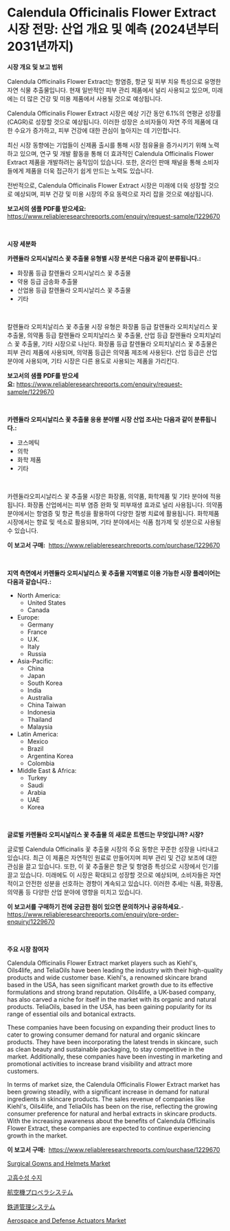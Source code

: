 <p><h1>Calendula Officinalis Flower Extract 시장 전망: 산업 개요 및 예측 (2024년부터 2031년까지)</h1></p><p><strong>시장 개요 및 보고 범위</strong></p>
<p><p>Calendula Officinalis Flower Extract는 항염증, 항균 및 피부 치유 특성으로 유명한 자연 식물 추출물입니다. 현재 일반적인 피부 관리 제품에서 널리 사용되고 있으며, 미래에는 더 많은 건강 및 미용 제품에서 사용될 것으로 예상됩니다.</p><p>Calendula Officinalis Flower Extract 시장은 예상 기간 동안 6.1%의 연평균 성장률(CAGR)로 성장할 것으로 예상됩니다. 이러한 성장은 소비자들이 자연 주의 제품에 대한 수요가 증가하고, 피부 건강에 대한 관심이 높아지는 데 기인합니다.</p><p>최신 시장 동향에는 기업들이 신제품 출시를 통해 시장 점유율을 증가시키기 위해 노력하고 있으며, 연구 및 개발 활동을 통해 더 효과적인 Calendula Officinalis Flower Extract 제품을 개발하려는 움직임이 있습니다. 또한, 온라인 판매 채널을 통해 소비자들에게 제품을 더욱 접근하기 쉽게 만드는 노력도 있습니다.</p><p>전반적으로, Calendula Officinalis Flower Extract 시장은 미래에 더욱 성장할 것으로 예상되며, 피부 건강 및 미용 시장의 주요 동력으로 자리 잡을 것으로 예상됩니다.</p></p>
<p><strong>보고서의 샘플 PDF를 받으세요:</strong> <a href="https://www.reliableresearchreports.com/enquiry/request-sample/1229670">https://www.reliableresearchreports.com/enquiry/request-sample/1229670</a></p>
<p>&nbsp;</p>
<p><strong>시장 세분화</strong></p>
<p><strong>카렌듈라 오피시날리스 꽃 추출물 유형별 시장 분석은 다음과 같이 분류됩니다.:</strong></p>
<p><ul><li>화장품 등급 칼렌듈라 오피시날리스 꽃 추출물</li><li>약용 등급 금송화 추출물</li><li>산업용 등급 칼렌듈라 오피시날리스 꽃 추출물</li><li>기타</li></ul></p>
<p>&nbsp;</p>
<p><p>칼렌듈라 오피치날리스 꽃 추출물 시장 유형은 화장품 등급 칼렌듈라 오피치날리스 꽃 추출물, 의약품 등급 칼렌듈라 오피치날리스 꽃 추출물, 산업 등급 칼렌듈라 오피치날리스 꽃 추출물, 기타 시장으로 나뉜다. 화장품 등급 칼렌듈라 오피치날리스 꽃 추출물은 피부 관리 제품에 사용되며, 의약품 등급은 의약품 제조에 사용된다. 산업 등급은 산업 분야에 사용되며, 기타 시장은 다른 용도로 사용되는 제품을 가리킨다.</p></p>
<p><strong>보고서의 샘플 PDF를 받으세요:</strong>&nbsp;<a href="https://www.reliableresearchreports.com/enquiry/request-sample/1229670">https://www.reliableresearchreports.com/enquiry/request-sample/1229670</a></p>
<p>&nbsp;</p>
<p><strong> 카렌듈라 오피시날리스 꽃 추출물 응용 분야별 시장 산업 조사는 다음과 같이 분류됩니다.:</strong></p>
<p><ul><li>코스메틱</li><li>의학</li><li>화학 제품</li><li>기타</li></ul></p>
<p>&nbsp;</p>
<p><p>카렌둘라오피시날리스 꽃 추출물 시장은 화장품, 의약품, 화학제품 및 기타 분야에 적용됩니다. 화장품 산업에서는 피부 염증 완화 및 피부재생 효과로 널리 사용됩니다. 의약품 분야에서는 항염증 및 항균 특성을 활용하여 다양한 질병 치료에 활용됩니다. 화학제품시장에서는 향료 및 색소로 활용되며, 기타 분야에서는 식품 첨가제 및 성분으로 사용될 수 있습니다.</p></p>
<p><strong>이 보고서 구매:</strong>&nbsp; <a href="https://www.reliableresearchreports.com/purchase/1229670">https://www.reliableresearchreports.com/purchase/1229670</a></p>
<p>&nbsp;</p>
<p><strong>지역 측면에서 카렌듈라 오피시날리스 꽃 추출물 지역별로 이용 가능한 시장 플레이어는 다음과 같습니다.:</strong></p>
<p><ul>
    <li>
        North America:
        <ul>
            <li>United States</li>
            <li>Canada</li>
        </ul>
    </li>
    <li>
        Europe:
        <ul>
            <li>Germany</li>
            <li>France</li>
            <li>U.K.</li>
            <li>Italy</li>
            <li>Russia</li>
        </ul>
    </li>
    <li>
        Asia-Pacific:
        <ul>
            <li>China</li>
            <li>Japan</li>
            <li>South Korea</li>
            <li>India</li>
            <li>Australia</li>
            <li>China Taiwan</li>
            <li>Indonesia</li>
            <li>Thailand</li>
            <li>Malaysia</li>
        </ul>
    </li>
    <li>
        Latin America:
        <ul>
            <li>Mexico</li>
            <li>Brazil</li>
            <li>Argentina Korea</li>
            <li>Colombia</li>
        </ul>
    </li>
    <li>
        Middle East & Africa:
        <ul>
            <li>Turkey</li>
            <li>Saudi</li>
            <li>Arabia</li>
            <li>UAE</li>
            <li>Korea</li>
        </ul>
    </li>
    </ul></p>
<p>&nbsp;</p>
<p><strong>글로벌 카렌듈라 오피시날리스 꽃 추출물 의 새로운 트렌드는 무엇입니까? 시장?</strong></p>
<p><p>글로벌 Calendula Officinalis 꽃 추출물 시장의 주요 동향은 꾸준한 성장을 나타내고 있습니다. 최근 이 제품은 자연적인 원료로 만들어지며 피부 관리 및 건강 보조에 대한 관심을 끌고 있습니다. 또한, 이 꽃 추출물은 항균 및 항염증 특성으로 시장에서 인기를 끌고 있습니다. 미래에도 이 시장은 확대되고 성장할 것으로 예상되며, 소비자들은 자연적이고 안전한 성분을 선호하는 경향이 계속되고 있습니다. 이러한 추세는 식품, 화장품, 의약품 등 다양한 산업 분야에 영향을 미치고 있습니다.</p></p>
<p><strong>이 보고서를 구매하기 전에 궁금한 점이 있으면 문의하거나 공유하세요.</strong>- <a href="https://www.reliableresearchreports.com/enquiry/pre-order-enquiry/1229670">https://www.reliableresearchreports.com/enquiry/pre-order-enquiry/1229670</a></p>
<p>&nbsp;</p>
<p><strong>주요 시장 참여자</strong></p>
<p><p>Calendula Officinalis Flower Extract market players such as Kiehl's, Oils4life, and TeliaOils have been leading the industry with their high-quality products and wide customer base. Kiehl's, a renowned skincare brand based in the USA, has seen significant market growth due to its effective formulations and strong brand reputation. Oils4life, a UK-based company, has also carved a niche for itself in the market with its organic and natural products. TeliaOils, based in the USA, has been gaining popularity for its range of essential oils and botanical extracts.</p><p>These companies have been focusing on expanding their product lines to cater to growing consumer demand for natural and organic skincare products. They have been incorporating the latest trends in skincare, such as clean beauty and sustainable packaging, to stay competitive in the market. Additionally, these companies have been investing in marketing and promotional activities to increase brand visibility and attract more customers.</p><p>In terms of market size, the Calendula Officinalis Flower Extract market has been growing steadily, with a significant increase in demand for natural ingredients in skincare products. The sales revenue of companies like Kiehl's, Oils4life, and TeliaOils has been on the rise, reflecting the growing consumer preference for natural and herbal extracts in skincare products. With the increasing awareness about the benefits of Calendula Officinalis Flower Extract, these companies are expected to continue experiencing growth in the market.</p></p>
<p><strong>이 보고서 구매:</strong>&nbsp;&nbsp;<a href="https://www.reliableresearchreports.com/purchase/1229670">https://www.reliableresearchreports.com/purchase/1229670</a></p>
<p><p><a href="https://issuu.com/reportprime-2/docs/surgical-gowns-and-helmets-market-size-2030.pptx">Surgical Gowns and Helmets Market</a></p><p><a href="https://github.com/vsn7qpua81q/Market-Research-Report-List-1/blob/main/18350983734.md">고흡수성 수지</a></p><p><a href="https://github.com/adcxff01450218/Market-Research-Report-List-1/blob/main/81990494131.md">航空機プロペラシステム</a></p><p><a href="https://github.com/xnljig2898992/Market-Research-Report-List-1/blob/main/99336404130.md">鉄道管理システム</a></p><p><a href="https://issuu.com/reportprime-2/docs/aerospace-and-defense-actuators-market-size-2030.p">Aerospace and Defense Actuators Market</a></p></p>
